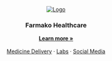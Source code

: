 <!-- PROJECT LOGO -->
<p align="center">
  <a href="https://github.com/srm-kzilla">
   <img src="https://github.com/farmako/.github/assets/74819565/b4fbf37e-b4f1-4e0d-9797-a337a426d0f8" alt="Logo">
  </a>

  <h3 align="center">Farmako Healthcare</h3>

  <p align="center">
    <a href="https://farmako.in"><strong>Learn more »</strong></a>
    <br />
    <br />
    <a href="https://farmako.in/delivery/">Medicine Delivery</a>
    ·
    <a href="https://farmako.in/labs/">Labs</a>
        ·
    <a href="https://instagram.com/farmako.in">Social Media</a>
  </p>
</p>
